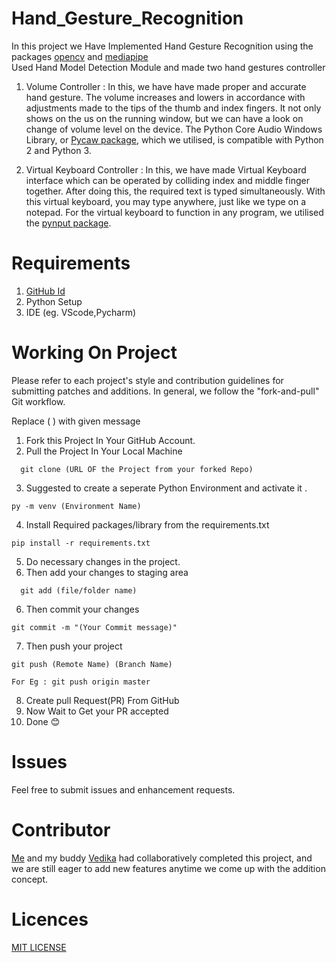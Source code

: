 # Hand_Gesture_Recognition
In this project we Have Implemented Hand Gesture Recognition using the packages [opencv](https://pypi.org/project/opencv-python/) and [mediapipe](https://pypi.org/project/mediapipe/)  
Used Hand Model Detection Module and made two hand gestures controller
   1. Volume Controller : 
  In this, we have have made proper and accurate hand gesture.
  The volume increases and lowers in accordance with adjustments made to the tips of the thumb and index fingers.
  It not only shows on the us on the running window, but we can have a look on change of volume level on the device. 
  The Python Core Audio Windows Library, or [Pycaw package](https://github.com/AndreMiras/pycaw), which we utilised, is compatible with Python 2 and Python 3.


   2. Virtual Keyboard Controller : 
  In this, we have made Virtual Keyboard interface which can be operated by colliding index and middle finger together. 
  After doing this, the required text is typed simultaneously.
  With this virtual keyboard, you may type anywhere, just like we type on a notepad.
  For the virtual keyboard to function in any program, we utilised the [pynput package](https://github.com/moses-palmer/pynput).
  

# Requirements
  1. [GitHub Id](https://github.com/)
  2. Python Setup
  3. IDE   (eg. VScode,Pycharm)

# Working On Project
Please refer to each project's style and contribution guidelines for submitting patches and additions. In general, we follow the "fork-and-pull" Git workflow.

Replace ( ) with given message

  1. Fork this Project In Your GitHub Account.
  2. Pull the Project In Your Local Machine
```
  git clone (URL OF the Project from your forked Repo)
```
  3. Suggested to create a seperate Python Environment and activate it .
```
py -m venv (Environment Name)
```
  4. Install Required packages/library from the requirements.txt
```
pip install -r requirements.txt
```
  5. Do necessary changes in the project.
  6. Then add your changes to staging area
```
  git add (file/folder name)
```
  6. Then commit your changes
```
git commit -m "(Your Commit message)"
```
  7. Then push your project
```
git push (Remote Name) (Branch Name)
```
```
For Eg : git push origin master
```
  8. Create pull Request(PR) From GitHub
  9. Now Wait to Get your PR accepted
  10. Done 😊


# Issues
  Feel free to submit issues and enhancement requests.

# Contributor 
[Me](https://github.com/rapid-killer-9) and my buddy [Vedika](https://github.com/evil-queen28) had collaboratively completed this project, and we are still eager to add new features anytime we come up with the addition concept.

# Licences
  [MIT LICENSE](LICENSE)
